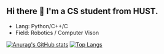 ## Hi there 👋 I'm a CS student from HUST.

- Lang: Python/C++/C
- Field: Robotics / Computer Vison 
 
[![Anurag's GitHub stats](https://github-readme-stats.vercel.app/api?username=dylanluoyuqing)](https://github.com/anuraghazra/github-readme-stats) [![Top Langs](https://github-readme-stats.vercel.app/api/top-langs/?username=dylanluoyuqing)](https://github.com/anuraghazra/github-readme-stats)


<!--
**dylanluoyuqing/dylanluoyuqing** is a ✨ _special_ ✨ repository because its `README.md` (this file) appears on your GitHub profile.

Here are some ideas to get you started:

- 🔭 I’m currently working on ...
- 🌱 I’m currently learning ...
- 👯 I’m looking to collaborate on ...
- 🤔 I’m looking for help with ...
- 💬 Ask me about ...
- 📫 How to reach me: ...
- 😄 Pronouns: ...
- ⚡ Fun fact: ...
-->
